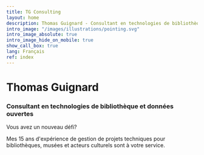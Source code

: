 ```yaml
---
title: TG Consulting
layout: home
description: Thomas Guignard - Consultant en technologies de bibliothèque et données ouvertes
intro_image: "/images/illustrations/pointing.svg"
intro_image_absolute: true
intro_image_hide_on_mobile: true
show_call_box: true
lang: Français
ref: index
---
```


# Thomas Guignard
### Consultant en technologies de bibliothèque et données ouvertes

Vous avez un nouveau défi?

Mes 15 ans d'expérience de gestion de projets techniques pour bibliothèques, musées et acteurs culturels sont à votre service.
